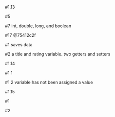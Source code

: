 #1.13

 </p>#5 </p>
 </p>#7   int, double, long, and boolean </p>
 </p>#17   @75412c2f </p>

 </p>#1 saves data </p>
 </p>#2 a title and rating variable. two getters and setters </p>


#1.14
  </p>#1 1  </p>
 </p>#1 2 variable has not been assigned a value </p>

#1.15
</p>#1     </p>
</p>#2     </p>


